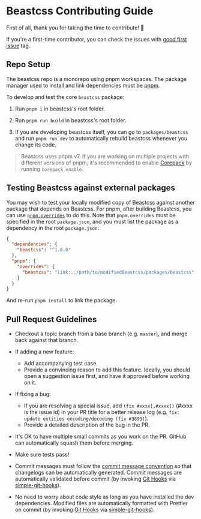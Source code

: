 # Beastcss Contributing Guide

First of all, thank you for taking the time to contribute! 🎉

If you're a first-time contributor, you can check the issues with [good first issue](https://github.com/freddy38510/beastcss/issues?q=is%3Aissue+is%3Aopen+label%3A%22good+first+issue%22) tag.

## Repo Setup

The beastcss repo is a monorepo using pnpm workspaces. The package manager used to install and link dependencies must be [pnpm](https://pnpm.io/).

To develop and test the core `beastcss` package:

1. Run `pnpm i` in beastcss's root folder.

2. Run `pnpm run build` in beastcss's root folder.

3. If you are developing beastcss itself, you can go to `packages/beastcss` and run `pnpm run dev` to automatically rebuild beastcss whenever you change its code.

> Beastcss uses pnpm v7. If you are working on multiple projects with different versions of pnpm, it's recommended to enable [Corepack](https://github.com/nodejs/corepack) by running `corepack enable`.

## Testing Beastcss against external packages

You may wish to test your locally modified copy of Beastcss against another package that depends on Beastcss. For pnpm, after building Beastcss, you can use [`pnpm.overrides`](https://pnpm.io/package_json#pnpmoverrides) to do this. Note that `pnpm.overrides` must be specified in the root `package.json`, and you must list the package as a dependency in the root `package.json`:

```json
{
  "dependencies": {
    "beastcss": "^1.0.0"
  },
  "pnpm": {
    "overrides": {
      "beastcss": "link:../path/to/modifiedBeastcss/packages/beastcss"
    }
  }
}
```

And re-run `pnpm install` to link the package.

## Pull Request Guidelines

- Checkout a topic branch from a base branch (e.g. `master`), and merge back against that branch.

- If adding a new feature:

  - Add accompanying test case.
  - Provide a convincing reason to add this feature. Ideally, you should open a suggestion issue first, and have it approved before working on it.

- If fixing a bug:

  - If you are resolving a special issue, add `(fix #xxxx[,#xxxx])` (#xxxx is the issue id) in your PR title for a better release log (e.g. `fix: update entities encoding/decoding (fix #3899)`).
  - Provide a detailed description of the bug in the PR.

- It's OK to have multiple small commits as you work on the PR. GitHub can automatically squash them before merging.

- Make sure tests pass!

- Commit messages must follow the [commit message convention](./.github/commit-convention.md) so that changelogs can be automatically generated. Commit messages are automatically validated before commit (by invoking [Git Hooks](https://git-scm.com/docs/githooks) via [simple-git-hooks](https://github.com/toplenboren/simple-git-hooks)).

- No need to worry about code style as long as you have installed the dev dependencies. Modified files are automatically formatted with Prettier on commit (by invoking [Git Hooks](https://git-scm.com/docs/githooks) via [simple-git-hooks](https://github.com/toplenboren/simple-git-hooks)).
